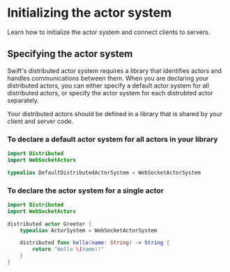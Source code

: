 #  Initializing the actor system

Learn how to initialize the actor system and connect clients to servers.

## Specifying the actor system

Swift's distributed actor system requires a library that identifies actors and handles communications between them. When you are declaring your distributed actors, you can either specify a default actor system for all distributed actors, or specify the actor system for each distrubted actor separately.

Your distributed actors should be defined in a library that is shared by your client and server code.

### To declare a default actor system for all actors in your library

```swift
import Distributed
import WebSocketActors

typealias DefaultDistributedActorSystem = WebSocketActorSystem
```

### To declare the actor system for a single actor

```swift
import Distributed
import WebSocketActors

distributed actor Greeter {
    typealias ActorSystem = WebSocketActorSystem

    distributed func hello(name: String) -> String {
        return "Hello \(name)!"
    }
}
```
